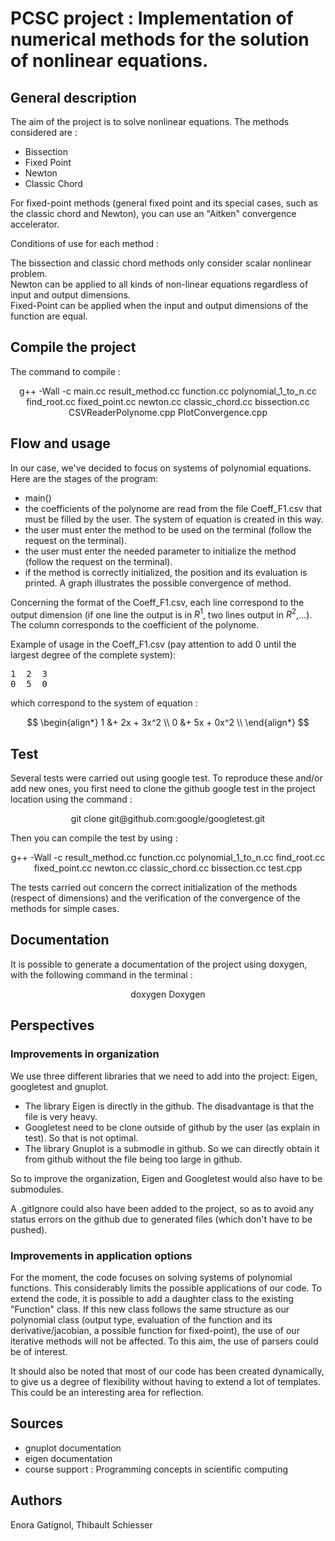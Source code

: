 # PCSC project : Implementation of numerical methods for the solution of nonlinear equations.

## General description
The aim of the project is to solve nonlinear equations. The methods considered are :
- Bissection
- Fixed Point
- Newton
- Classic Chord
  
For fixed-point methods (general fixed point and its special cases, such as the classic chord and Newton), you can use an "Aitken" convergence accelerator. 

Conditions of use for each method :

The bissection and classic chord methods only consider scalar nonlinear problem.\
Newton can be applied to all kinds of non-linear equations regardless of input and output dimensions.\
Fixed-Point can be applied when the input and output dimensions of the function are equal.

## Compile the project

The command to compile :
<p align="center">
  g++ -Wall -c main.cc result_method.cc function.cc polynomial_1_to_n.cc find_root.cc fixed_point.cc newton.cc classic_chord.cc bissection.cc CSVReaderPolynome.cpp PlotConvergence.cpp
</p>

## Flow and usage

In our case, we've decided to focus on systems of polynomial equations.
Here are the stages of the program:

- main()
- the coefficients of the polynome are read from the file Coeff_F1.csv that must be filled by the user. The system of equation is created in this way.
- the user must enter the method to be used on the terminal (follow the request on the terminal).
- the user must enter the needed parameter to initialize the method (follow the request on the terminal).
- if the method is correctly initialized, the position and its evaluation is printed. A graph illustrates the possible convergence of method.

Concerning the format of the Coeff_F1.csv, each line correspond to the output dimension (if one line the output is in $R^1$, two lines output in $R^2$,...). The column corresponds to the coefficient of the polynome.

Example of usage in the Coeff_F1.csv (pay attention to add 0 until the largest degree of the complete system):

<pre>
1  2  3
0  5  0
</pre>

which correspond to the system of equation :

$$
\begin{align*}
1 &+ 2x + 3x^2 \\
0 &+ 5x + 0x^2 \\
\end{align*}
$$
## Test
Several tests were carried out using google test. To reproduce these and/or add new ones, you first need to clone the github google test in the project location using the command :

<p align="center">
  git clone git@github.com:google/googletest.git
</p>

Then you can compile the test by using :

<p align="center">
  g++ -Wall -c result_method.cc function.cc polynomial_1_to_n.cc find_root.cc fixed_point.cc newton.cc classic_chord.cc bissection.cc test.cpp
</p>

The tests carried out concern the correct initialization of the methods (respect of dimensions) and the verification of the convergence of the methods for simple cases.

## Documentation

It is possible to generate a documentation of the project using doxygen, with the following command in the terminal :

<p align="center">
  doxygen Doxygen
</p>

## Perspectives

### Improvements in organization

We use three different libraries that we need to add into the project: Eigen, googletest and gnuplot.
  - The library Eigen is directly in the github. The disadvantage is that the file is very heavy.
  - Googletest need to be clone outside of github by the user (as explain in test). So that is not optimal.
  - The library Gnuplot is a submodle in github. So we can directly obtain it from github without the file being too large in github.

So to improve the organization, Eigen and Googletest would also have to be submodules.

A .gitIgnore could also have been added to the project, so as to avoid any status errors on the github due to generated files (which don't have to be pushed). 

### Improvements in application options
For the moment, the code focuses on solving systems of polynomial functions. This considerably limits the possible applications of our code. To extend the code, it is possible to add a daughter class to the existing "Function" class. If this new class follows the same structure as our polynomial class (output type, evaluation of the function and its derivative/jacobian, a possible function for fixed-point), the use of our iterative methods will not be affected. To this aim, the use of parsers could be of interest.

It should also be noted that most of our code has been created dynamically, to give us a degree of flexibility without having to extend a lot of templates. This could be an interesting area for reflection.

## Sources

- gnuplot documentation
- eigen documentation
- course support : Programming concepts in scientific computing

## Authors
Enora Gatignol, Thibault Schiesser

